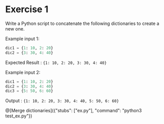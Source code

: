 # Exercise 1
 
Write a Python script to concatenate the following dictionaries to create a new one.


Example input 1:
```python
dic1 = {1: 10, 2: 20}
dic2 = {3: 30, 4: 40}
```
  Expected Result : ```{1: 10, 2: 20, 3: 30, 4: 40}```


Example input 2:
```python
dic1 = {1: 10, 2: 20}
dic2 = {3: 30, 4: 40}
dic3 = {5: 50, 6: 60}
```
  Output : ```{1: 10, 2: 20, 3: 30, 4: 40, 5: 50, 6: 60}```

@[Merge dictionaries]({"stubs": ["ex.py"], "command": "python3 test_ex.py"})